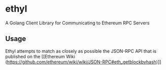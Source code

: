 # ethyl
A Golang Client Library for Communicating to Ethereum RPC Servers

## Usage

Ethyl attempts to match as closely as possible the JSON-RPC API that is published on the [[Ethereum Wiki (https://github.com/ethereum/wiki/wiki/JSON-RPC#eth_getblockbyhash)]]


